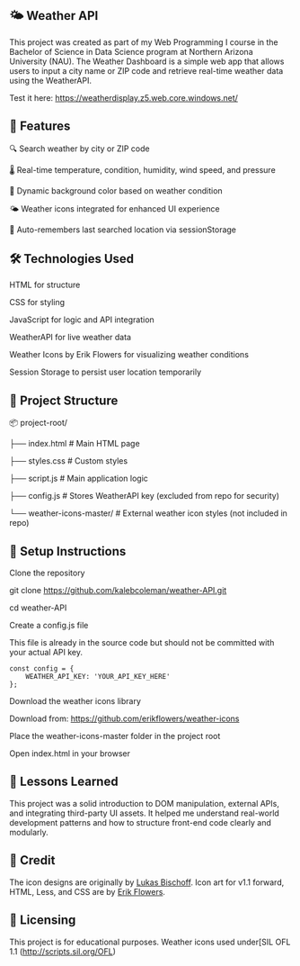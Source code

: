 ## 🌤️ Weather API

This project was created as part of my Web Programming I course in the Bachelor of Science in Data Science program at Northern Arizona University (NAU). 
The Weather Dashboard is a simple web app that allows users to input a city name or ZIP code and retrieve real-time weather data using the WeatherAPI.

Test it here: https://weatherdisplay.z5.web.core.windows.net/

## 🚀 Features

🔍 Search weather by city or ZIP code

🌡️ Real-time temperature, condition, humidity, wind speed, and pressure

🎨 Dynamic background color based on weather condition

🌤️ Weather icons integrated for enhanced UI experience

🧠 Auto-remembers last searched location via sessionStorage

## 🛠️ Technologies Used

HTML for structure

CSS for styling

JavaScript for logic and API integration

WeatherAPI for live weather data

Weather Icons by Erik Flowers for visualizing weather conditions

Session Storage to persist user location temporarily

## 📁 Project Structure

📦 project-root/

├── index.html            # Main HTML page

├── styles.css            # Custom styles

├── script.js             # Main application logic

├── config.js             # Stores WeatherAPI key (excluded from repo for security)

└── weather-icons-master/ # External weather icon styles (not included in repo)

## 🔐 Setup Instructions

Clone the repository

git clone https://github.com/kalebcoleman/weather-API.git

cd weather-API

Create a config.js file

This file is already in the source code but should not be committed with your actual API key.

```
const config = {
    WEATHER_API_KEY: 'YOUR_API_KEY_HERE'
};
```

Download the weather icons library

Download from: https://github.com/erikflowers/weather-icons

Place the weather-icons-master folder in the project root

Open index.html in your browser


## 🧠 Lessons Learned

This project was a solid introduction to DOM manipulation, external APIs, and integrating third-party UI assets. 
It helped me understand real-world development patterns and how to structure front-end code clearly and modularly.

## 🙏 Credit

The icon designs are originally by [Lukas Bischoff](http://www.twitter.com/artill). Icon art for v1.1 forward, HTML, Less, and CSS are by [Erik Flowers](http://www.helloerik.com).

## 📜 Licensing

This project is for educational purposes. Weather icons used under[SIL OFL 1.1 (http://scripts.sil.org/OFL)
